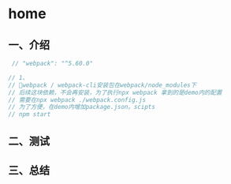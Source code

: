 # home

## 一、介绍
```js
 // "webpack": "^5.60.0"

// 1、
// webpack / webpack-cli安装包在webpack/node_modules下
// 后续这块依赖，不会再安装，为了执行npx webpack 拿到的是demo内的配置
// 需要在npx webpack ./webpack.config.js
// 为了方便，在demo内增加package.json。scipts
// npm start
```

## 二、测试

## 三、总结